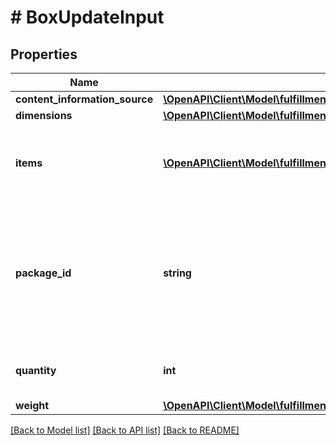 # # BoxUpdateInput

## Properties

Name | Type | Description | Notes
------------ | ------------- | ------------- | -------------
**content_information_source** | [**\OpenAPI\Client\Model\fulfillmentinbound\BoxContentInformationSource**](BoxContentInformationSource.md) |  |
**dimensions** | [**\OpenAPI\Client\Model\fulfillmentinbound\Dimensions**](Dimensions.md) |  |
**items** | [**\OpenAPI\Client\Model\fulfillmentinbound\ItemInput[]**](ItemInput.md) | The items and their quantity in the box. This must be empty if the box &#x60;contentInformationSource&#x60; is &#x60;BARCODE_2D&#x60; or &#x60;MANUAL_PROCESS&#x60;. | [optional]
**package_id** | **string** | Primary key to uniquely identify a Box Package. PackageId must be provided if the intent is to update an existing box. Adding a new box will not require providing this value. Any existing PackageIds not provided will be treated as to-be-removed | [optional]
**quantity** | **int** | The number of containers where all other properties like weight or dimensions are identical. |
**weight** | [**\OpenAPI\Client\Model\fulfillmentinbound\Weight**](Weight.md) |  |

[[Back to Model list]](../../README.md#models) [[Back to API list]](../../README.md#endpoints) [[Back to README]](../../README.md)

